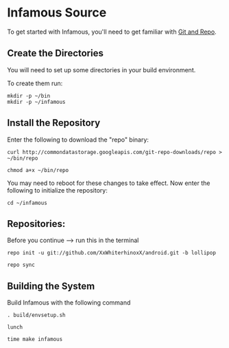 Infamous Source
===================
To get started with Infamous, you'll need to get
familiar with [Git and Repo](http://source.android.com/source/version-control.html).

Create the Directories
----------------------

You will need to set up some directories in your build environment.

To create them run:

    mkdir -p ~/bin
    mkdir -p ~/infamous

Install the Repository
----------------------

Enter the following to download the "repo" binary:

    curl http://commondatastorage.googleapis.com/git-repo-downloads/repo > ~/bin/repo

    chmod a+x ~/bin/repo

You may need to reboot for these changes to take effect. 
Now enter the following to initialize the repository:

    cd ~/infamous

Repositories:
---------------

Before you continue --> run this in the terminal

    repo init -u git://github.com/XxWhiterhinoxX/android.git -b lollipop

    repo sync
    

Building the System
---------------

Build Infamous with the following command

    . build/envsetup.sh
    
    lunch
    
    time make infamous

